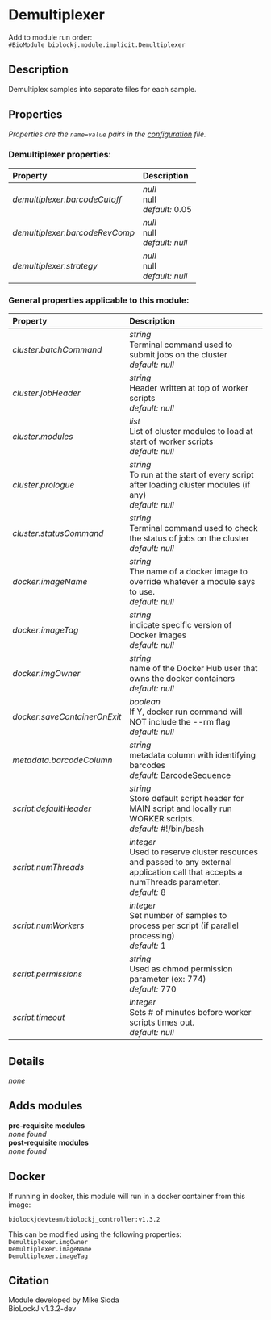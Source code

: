 # Demultiplexer
Add to module run order:                    
`#BioModule biolockj.module.implicit.Demultiplexer`

## Description 
Demultiplex samples into separate files for each sample.

## Properties 
*Properties are the `name=value` pairs in the [configuration](../../../Configuration#properties) file.*                   

### Demultiplexer properties: 
| Property| Description |
| :--- | :--- |
| *demultiplexer.barcodeCutoff* | _null_ <br>null<br>*default:*  0.05 |
| *demultiplexer.barcodeRevComp* | _null_ <br>null<br>*default:*  *null* |
| *demultiplexer.strategy* | _null_ <br>null<br>*default:*  *null* |

### General properties applicable to this module: 
| Property| Description |
| :--- | :--- |
| *cluster.batchCommand* | _string_ <br>Terminal command used to submit jobs on the cluster<br>*default:*  *null* |
| *cluster.jobHeader* | _string_ <br>Header written at top of worker scripts<br>*default:*  *null* |
| *cluster.modules* | _list_ <br>List of cluster modules to load at start of worker scripts<br>*default:*  *null* |
| *cluster.prologue* | _string_ <br>To run at the start of every script after loading cluster modules (if any)<br>*default:*  *null* |
| *cluster.statusCommand* | _string_ <br>Terminal command used to check the status of jobs on the cluster<br>*default:*  *null* |
| *docker.imageName* | _string_ <br>The name of a docker image to override whatever a module says to use.<br>*default:*  *null* |
| *docker.imageTag* | _string_ <br>indicate specific version of Docker images<br>*default:*  *null* |
| *docker.imgOwner* | _string_ <br>name of the Docker Hub user that owns the docker containers<br>*default:*  *null* |
| *docker.saveContainerOnExit* | _boolean_ <br>If Y, docker run command will NOT include the --rm flag<br>*default:*  *null* |
| *metadata.barcodeColumn* | _string_ <br>metadata column with identifying barcodes<br>*default:*  BarcodeSequence |
| *script.defaultHeader* | _string_ <br>Store default script header for MAIN script and locally run WORKER scripts.<br>*default:*  #!/bin/bash |
| *script.numThreads* | _integer_ <br>Used to reserve cluster resources and passed to any external application call that accepts a numThreads parameter.<br>*default:*  8 |
| *script.numWorkers* | _integer_ <br>Set number of samples to process per script (if parallel processing)<br>*default:*  1 |
| *script.permissions* | _string_ <br>Used as chmod permission parameter (ex: 774)<br>*default:*  770 |
| *script.timeout* | _integer_ <br>Sets # of minutes before worker scripts times out.<br>*default:*  *null* |

## Details 
*none*

## Adds modules 
**pre-requisite modules**                    
*none found*                   
**post-requisite modules**                    
*none found*                   

## Docker 
If running in docker, this module will run in a docker container from this image:<br>
```
biolockjdevteam/biolockj_controller:v1.3.2
```
This can be modified using the following properties:<br>
`Demultiplexer.imgOwner`<br>
`Demultiplexer.imageName`<br>
`Demultiplexer.imageTag`<br>

## Citation 
Module developed by Mike Sioda                   
BioLockJ v1.3.2-dev

